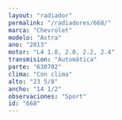 ```yaml
---
layout: "radiador"
permalink: "/radiadores/668/"
marca: "Chevrolet"
modelo: "Astra"
ano: "2013"
motor: "L4 1.8, 2.0, 2.2, 2.4"
transmision: "Automática"
parte: "630702"
clima: "Con clima"
alto: "23 5/8"
ancho: "14 1/2"
observaciones: "Sport"
id: "668"
---
```


